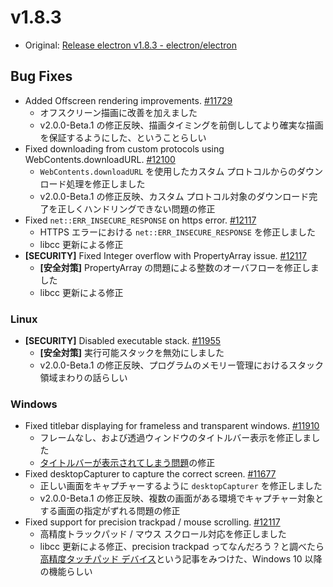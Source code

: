 # v1.8.3

* Original: [Release electron v1.8.3 - electron/electron](https://github.com/electron/electron/releases/tag/v1.8.3)

## Bug Fixes

* Added Offscreen rendering improvements. [#11729](https://github.com/electron/electron/pull/11729)
  * オフスクリーン描画に改善を加えました
  * v2.0.0-Beta.1 の修正反映、描画タイミングを前倒ししてより確実な描画を保証するようにした、ということらしい
* Fixed downloading from custom protocols using WebContents.downloadURL. [#12100](https://github.com/electron/electron/pull/12100)
  * `WebContents.downloadURL` を使用したカスタム プロトコルからのダウンロード処理を修正しました
  * v2.0.0-Beta.1 の修正反映、カスタム プロトコル対象のダウンロード完了を正しくハンドリングできない問題の修正
* Fixed `net::ERR_INSECURE_RESPONSE` on https error. [#12117](https://github.com/electron/electron/pull/12117)
  * HTTPS エラーにおける `net::ERR_INSECURE_RESPONSE` を修正しました
  * libcc 更新による修正
* **[SECURITY]** Fixed Integer overflow with PropertyArray issue. [#12117](https://github.com/electron/electron/pull/12117)
  * **[安全対策]** PropertyArray の問題による整数のオーバフローを修正しました
  * libcc 更新による修正

### Linux

* **[SECURITY]** Disabled executable stack. [#11955](https://github.com/electron/electron/pull/11955)
  * **[安全対策]** 実行可能スタックを無効にしました
  * v2.0.0-Beta.1 の修正反映、プログラムのメモリー管理におけるスタック領域まわりの話らしい

### Windows

* Fixed titlebar displaying for frameless and transparent windows. [#11910](https://github.com/electron/electron/pull/11910)
  * フレームなし、および透過ウィンドウのタイトルバー表示を修正しました
  * [タイトルバーが表示されてしまう問題](https://github.com/electron/electron/issues/11849)の修正
* Fixed desktopCapturer to capture the correct screen. [#11677](https://github.com/electron/electron/pull/11677)
  * 正しい画面をキャプチャーするように `desktopCapturer` を修正しました
  * v2.0.0-Beta.1 の修正反映、複数の画面がある環境でキャプチャー対象とする画面の指定がずれる問題の修正
* Fixed support for precision trackpad / mouse scrolling. [#12117](https://github.com/electron/electron/pull/12117)
  * 高精度トラックパッド / マウス スクロール対応を修正しました
  * libcc 更新による修正、precision trackpad ってなんだろう？と調べたら[高精度タッチパッド デバイス](https://msdn.microsoft.com/ja-jp/library/windows/hardware/dn915096%28v=vs.85%29.aspx)という記事をみつけた、Windows 10 以降の機能らしい
